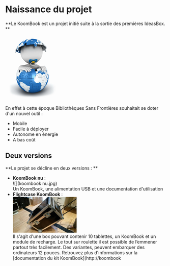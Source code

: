 # Naissance du projet

**Le KoomBook est un projet initié suite à la sortie des premières IdeasBox. **

![](baby.png)

En effet à cette époque Bibliothèques Sans Frontières souhaitait se doter d'un nouvel outil :

* Mobile
* Facile à déployer
* Autonome en énergie
* A bas coût

## Deux versions

**Le projet se décline en deux versions : **

* **KoomBook nu** :  
  ![](koombook nu.jpg)  
  Un KoomBook, une alimentation USB et une documentation d'utilisation
* **Flightcase KoomBook** :  
  ![](flightcase.jpg)  
  Il s'agit d'une box pouvant contenir 10 tablettes, un KoomBook et un module de recharge. Le tout sur roulette il est possible de l’emmener partout très facilement. Des variantes, peuvent embarquer des ordinateurs 12 pouces. Retrouvez plus d'informations sur la [documentation du kit KoomBook](http://koombook
